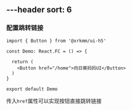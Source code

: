 ---header
sort: 6
---

### 配置跳转链接

```tsx
import { Button } from '@xrkmm/ui-h5'

const Demo: React.FC = () => {

  return (
    <Button href="/home">向日葵妈妈UI</Button>
  )
}

export default Demo
```
传入`href`属性可以实现按钮直接跳转链接
